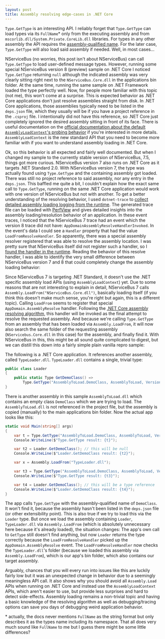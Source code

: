 ```yaml
---
layout: post
title: Assembly resolving edge-cases in .NET Core
---
```


`Type.GetType` is an interesting API. I reliably forget that `Type.GetType` can load types via its `FullName`\* only from the executing assembly and from `mscorlib.dll/System.Private.CoreLib.dll` libraries. For types in any other assembly the API requires the [assembly-qualified name](https://docs.microsoft.com/en-us/dotnet/api/system.type.assemblyqualifiedname?view=net-5.0#System_Type_AssemblyQualifiedName). For the later case, `Type.GetType` will also load said assembly if needed. Well, in most cases...

NServiceBus (no worries, this post isn't about NServiceBus) can call `Type.GetType` to load user-defined message types. However, running some special NServiceBus version 8 (preview) sample on .NET Core I noticed `Type.GetType` returning `null` although the indicated assembly was very clearly sitting right next to the `NServiceBus.Core.dll` in the applications bin folder. At the same time, running the same sample on .NET Framework loaded the type perfectly well. Now, for people more familiar with this topic (not me), this won't come at a surprise. This is expected behavior as .NET Core applications don't just resolve assemblies straight from disk. In .NET Core applications, those assemblies typically need to be listed in the `deps.json` file, which they usually will be if you have a project reference in the `.csproj` file. I intentionally did not have this reference, so .NET Core just completely ignored the desired assembly sitting in front of its face. There is useful documentation on the [official documentation about the default `AssemblyLoadContext`'s probing behavior](https://docs.microsoft.com/en-us/dotnet/core/dependency-loading/default-probing) if you're interested in more details. `AssemblyLoadContext` is the new standard API that you need to become more familiar with if you want to understand assembly loading in .NET Core.

Ok, so this behavior is all expected and fairly well documented. But when I changed my sample to the currently stable version of NServiceBus, 7.5, things got more curious. NServiceBus version 7 also runs on .NET Core as it targets .NET Standard 2.0. With NServiceBus version 7, the type was actually found using `Type.GetType` and the containing assembly got loaded. There was still no project reference to said assembly, nor any entry in the `deps.json`. This baffled me quite a bit, I couldn't explain how the exact same call to `Type.GetType`, running on the same .NET Core application would work with one version of NServiceBus but not with another. To get a better understanding of the resolving behavior, I used `dotnet-trace` to [collect detailed assembly loading logging from the runtime](https://docs.microsoft.com/en-us/dotnet/core/dependency-loading/collect-details). The generated trace file can be loaded with [PerfView](https://github.com/microsoft/perfview) and gives detailed insights into the assembly loading/resolution behavior of an application. In these event traces, I noticed that the NServiceBus 7 trace had an event which the version 8 trace did not have: `AppDomainAssemblyResolveHandlerInvoked`. In the event's data I could see a `Handler` property that had the value `LoadFromResolveHandler`. So apparently, there was a special assembly resolver registered that was able to resolve the assembly location. I was pretty sure that NServiceBus itself did not register such a handler, so I [found the handler in the runtime](https://github.com/dotnet/runtime/blob/45005830255a78caab66cef1757dcb77536f4c0d/src/libraries/System.Private.CoreLib/src/System/Reflection/Assembly.cs#L280). Reading the behavior of this resolve handler, I was able to identify the very small difference between NServiceBus version 7 and 8 that could completely change the assembly loading behavior:

Since NServiceBus 7 is targeting .NET Standard, it doesn't use the .NET specific assembly load APIs (using `AssemblyLoadContext`) yet. Due to some reasons that are not interesting to explain in detail, NServiceBus 7 calls `Assembly.LoadFrom("NServiceBus.Core.dll")`, basically loading itself (if you think this doesn't make much sense, you're right but again, this is a different topic). Calling  `LoadFrom` seems to register that special `AppDomain.AssemblyResolve` handler. Following the [.NET Core assembly resolving algorithm](https://docs.microsoft.com/en-us/dotnet/core/dependency-loading/loading-managed#algorithm), this handler will be invoked as the final attempt to resolve the requested assembly. And because we're calling `Type.GetType` from an assembly that has been loaded via `Assembly.LoadFrom`, it will now also search the same folder of the requesting assembly (`NServicebus.Core.dll` in this case) for the assembly, and finally find it. With NServiceBus in this, this might be all sound quite complicated to digest, but we can distill this down into a fairly simple plain vanilla repro sample:

The following is a .NET Core application. It references another assembly, called `TypeLoader.dll`. `TypeLoader.dll` contains a single, trivial type:

```csharp
public class Loader
{
    public static Type GetDemoClass() => 
        Type.GetType("AssemblyToLoad.DemoClass, AssemblyToLoad, Version=1.0.0.0, Culture=neutral, PublicKeyToken=null");
}
```

There is another assembly in this sample `AssemblyToLoad.dll` which contains an empty class `DemoClass` which we are trying to load. The `AssemblyToLoad.dll` is not referenced in the project file, but the assembly is copied (manually) to the main applications bin folder. Now the actual app looks like this:

```csharp
static void Main(string[] args)
{
    var t = Type.GetType("AssemblyToLoad.DemoClass, AssemblyToLoad, Version=1.0.0.0, Culture=neutral, PublicKeyToken=null"); // this will be null
    Console.WriteLine($"Type.GetType result: {t}");

    var t2 = Loader.GetDemoClass(); // this will be null
    Console.WriteLine($"Loader.GetDemoClass result: {t2}");

    var x = Assembly.LoadFrom("TypeLoader.dll");

    var t3 = Type.GetType("AssemblyToLoad.DemoClass, AssemblyToLoad, Version=1.0.0.0, Culture=neutral, PublicKeyToken=null"); // this will be null
    Console.WriteLine($"Type.GetType result: {t3}");

    var t4 = Loader.GetDemoClass(); // this will be a type reference
    Console.WriteLine($"Loader.GetDemoClass result: {t4}");
}
```

The app calls `Type.GetType` with the assembly-qualified name of `DemoClass`. It won't find it, because the assembly hasn't been listed in the `deps.json` file (or other extensibility point). This is also true if we try to load this via the `Loader` type. But once we load the assembly containing `Loader`, `TypeLoader.dll` via `Assembly.LoadFrom` (which is absolutely unnecessary here because it's already loaded), the situation changes: The app's own call to `GetType` still doesn't find anything, but now `Loader` returns the type correctly because the `LoadFromResolveHandler` picked up the `AppDomain.AssemblyResolve` event. The `LoadFromResolveHandler` now checks the `TypeLoader.dll`'s folder (because we loaded this assembly via `Assembly.LoadFrom`), which is our app's bin folder, which also contains our target assembly.

Arguably, chances that you will every run into issues like this are luckily fairly low but it was an unexpected change in behavior due to a seemingly meaningless API call. It also shows why you should avoid all `Assembly.Load` APIs when running on .NET Core and instead use the `AssemblyLoadContext` APIs, which aren't easier to use, but provide less surprises and hard to detect side-effects. Assembly loading remains a non-trivial topic and having a basic knowledge of the resolving algorithm as well as debugging/tracing options can save you days of debugging weird application behavior.

\* actually, the docs never mentions `FullName` as the string format but only describes it as the types name including its namespace. That all does very much sound like `FullName` to me but I guess there might be some little differences?